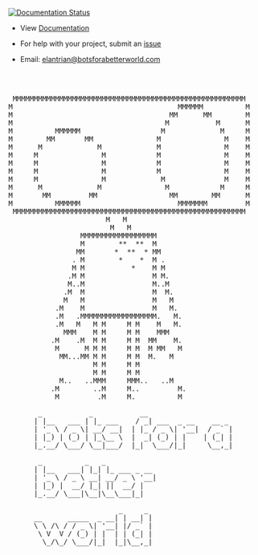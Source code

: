 
[![Documentation Status](https://readthedocs.org/projects/botsforabetterworld/badge/?version=latest)](http://botsforabetterworld.readthedocs.io/en/latest/?badge=latest)

* View [Documentation](https://botsforabetterworld.readthedocs.io/en/latest/)

* For help with your project, submit an [issue](https://github.com/elantrian/botsFaBW/issues)

* Email: elantrian@botsforabetterworld.com


<pre>



 MMMMMMMMMMMMMMMMMMMMMMMMMMMMMMMMMMMMMMMMMMMMMMMMMMMMMMM
M                                       MMMMMM          M
M                                     MM      MM        M
M                                    M           M      M
M          MMMMMM                   M             M     M
M        MM       MM               M               M    M
M      M             M             M               M    M
M     M               M            M               M    M
M     M               M            M               M    M
M     M               M            M               M    M
M     M               M             M              M    M
M      M             M               M            M     M
M       MM         MM                 MM        MM      M
M          MMMMMM                       MMMMMMM         M
 MMMMMMMMMMMMMMMMMMMMMMMMMMMMMMMMMMMMMMMMMMMMMMMMMMMMMMM
                       M   M                             
                        M   M                            
                 MMMMMMMMMMMMMMMMMM                      
                 M        **  **  M                      
                MM       *  **  * MM                     
               . M        *    *  M .                    
               M M           *    M M                    
              .M M                M M.                   
              M..M                M..M                   
             .M  M                M  M.                  
             M   M                M   M                  
           .M    M                M   M.                 
           .M   .MMMMMMMMMMMMMMMMMM.   M.                
           .M   M   M M     M M    M   M.                
             MMM    M M     M M    MMM                   
          .M    .M  M M     M M  MM    M.                
           M      M M M     M M  M MM   M                
            MM...MM M M     M M  M.   M                  
                    M M     M M                          
                    M M     M M                          
            M..   ..MMM     MMM..   ..M                  
          .M        ..M     M..         M.               
           M         .M     M.          M                

       _           _           __                        
      | |__   ___ | |_ ___    / _| ___  _ __    __ _     
      | '_ \ / _ \| __/ __|  | |_ / _ \| '__|  / _` |    
      | |_) | (_) | |_\__ \  |  _| (_) | |    | (_| |    
      |_.__/ \___/ \__|___/  |_|  \___/|_|     \__,_|    

       _          _   _                                  
      | |__   ___| |_| |_ ___ _ __                       
      | '_ \ / _ \ __| __/ _ \ '__|                      
      | |_) |  __/ |_| ||  __/ |                         
      |_.__/ \___|\__|\__\___|_|                         

                          _     _                        
      __      _____  _ __| | __| |                       
      \ \ /\ / / _ \| '__| |/ _` |                       
       \ V  V / (_) | |  | | (_| |                       
        \_/\_/ \___/|_|  |_|\__,_| 
        
       
</pre>
